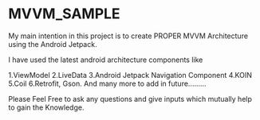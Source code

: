 # MVVM_SAMPLE

My main intention in this project is to create PROPER MVVM Architecture using the Android Jetpack.

I have used the latest android architecture components like

1.ViewModel
2.LiveData
3.Android Jetpack Navigation Component
4.KOIN
5.Coil
6.Retrofit, Gson.
 And many more to add in future.........
 
Please Feel Free to ask any questions and give inputs which mutually help to gain the Knowledge. 
